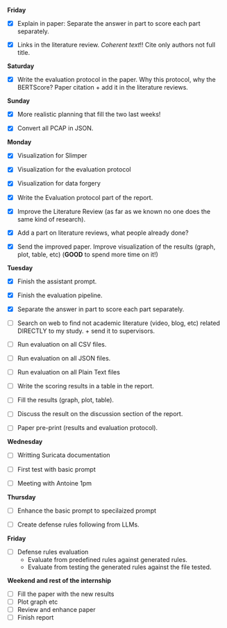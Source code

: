 **Friday**
- [x] Explain in paper: Separate the answer in part to score each part separately.
- [x] Links in the literature review. *Coherent text*!! Cite only authors not full title.


**Saturday**
- [x] Write the evaluation protocol in the paper. Why this protocol, why the BERTScore? Paper citation + add it in the literature reviews. 


**Sunday**
- [x] More realistic planning that fill the two last weeks!
- [x] Convert all PCAP in JSON.
      



**Monday**
- [x] Visualization for Slimper
- [x] Visualization for the evaluation protocol
- [x] Visualization for data forgery

- [x] Write the Evaluation protocol part of the report.

- [x] Improve the Literature Review (as far as we known no one does the same kind of research).
- [x] Add a part on literature reviews, what people already done?
- [x] Send the improved paper. Improve visualization of the results (graph, plot, table, etc) (**GOOD** to spend more time on it!)


**Tuesday**
- [x] Finish the assistant prompt.
- [x] Finish the evaluation pipeline.
- [x] Separate the answer in part to score each part separately.

- [ ] Search on web to find not academic literature (video, blog, etc) related DIRECTLY to my study. + send it to supervisors.
      
- [ ] Run evaluation on all CSV files.
- [ ] Run evaluation on all JSON files.
- [ ] Run evaluation on all Plain Text files

- [ ] Write the scoring results in a table in the report.
- [ ] Fill the results (graph, plot, table).

- [ ] Discuss the result on the discussion section of the report.
      
- [ ] Paper pre-print (results and evaluation protocol).


**Wednesday**
- [ ] Writting Suricata documentation
- [ ] First test with basic prompt
- [ ] Meeting with Antoine 1pm


**Thursday**
- [ ] Enhance the basic prompt to specilaized prompt
- [ ] Create defense rules following from LLMs.


**Friday**
- [ ] Defense rules evaluation
    - Evaluate from predefined rules against generated rules.
    - Evaluate from testing the generated rules against the file tested.



**Weekend and rest of the internship**
- [ ] Fill the paper with the new results
- [ ] Plot graph etc
- [ ] Review and enhance paper
- [ ] Finish report
